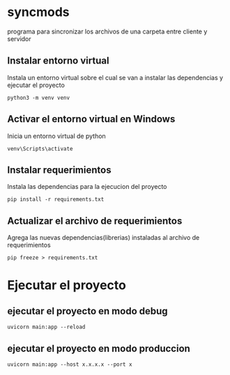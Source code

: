 # syncmods
programa para sincronizar los archivos de una carpeta entre cliente y servidor

## Instalar entorno virtual
Instala un entorno virtual sobre el cual se van a instalar las dependencias y ejecutar el proyecto
```
python3 -m venv venv
```
## Activar el entorno virtual en Windows
Inicia un entorno virtual de python
```
venv\Scripts\activate
```
## Instalar requerimientos
Instala las dependencias para la ejecucion del proyecto
```
pip install -r requirements.txt
```
## Actualizar el archivo de requerimientos
Agrega las nuevas dependencias(librerias) instaladas al archivo de requerimientos
```
pip freeze > requirements.txt
```
# Ejecutar el proyecto
## ejecutar el proyecto en modo debug
```
uvicorn main:app --reload
```

## ejecutar el proyecto en modo produccion
```
uvicorn main:app --host x.x.x.x --port x
```
